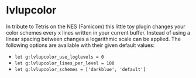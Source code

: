 # lvlupcolor
In tribute to Tetris on the NES (Famicom) this little toy plugin changes your color schemes every x lines written in your current buffer. Instead of using a linear spacing between changes a logarithmic scale can be applied.
The following options are available with their given default values:
* `let g:lvlupcolor_use_loglevels = 0`
* `let g:lvlupcolor_lines_per_level = 100`
* `let g:lvlupcolor_schemes = ['darkblue', 'default']` 


